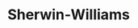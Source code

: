 ---
title: "Sherwin-Williams"
url: /hillsboro/sherwin-williams-northeast-cornell-road/
shop: paint
---